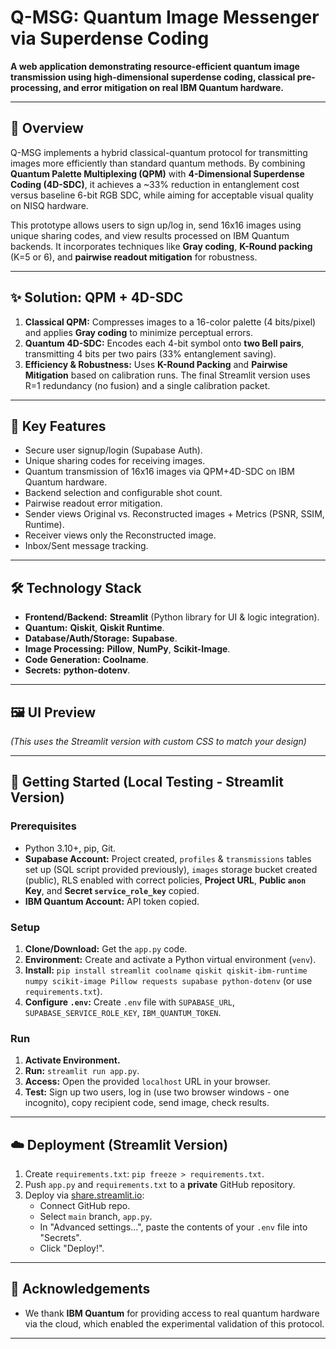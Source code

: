 # Q-MSG: Quantum Image Messenger via Superdense Coding

**A web application demonstrating resource-efficient quantum image transmission using high-dimensional superdense coding, classical pre-processing, and error mitigation on real IBM Quantum hardware.**

---

## 📜 Overview

Q-MSG implements a hybrid classical-quantum protocol for transmitting images more efficiently than standard quantum methods. By combining **Quantum Palette Multiplexing (QPM)** with **4-Dimensional Superdense Coding (4D-SDC)**, it achieves a ~33% reduction in entanglement cost versus baseline 6-bit RGB SDC, while aiming for acceptable visual quality on NISQ hardware.

This prototype allows users to sign up/log in, send 16x16 images using unique sharing codes, and view results processed on IBM Quantum backends. It incorporates techniques like **Gray coding**, **K-Round packing** (K=5 or 6), and **pairwise readout mitigation** for robustness.

---

## ✨ Solution: QPM + 4D-SDC

1.  **Classical QPM:** Compresses images to a 16-color palette (4 bits/pixel) and applies **Gray coding** to minimize perceptual errors.
2.  **Quantum 4D-SDC:** Encodes each 4-bit symbol onto **two Bell pairs**, transmitting 4 bits per two pairs (33% entanglement saving).
3.  **Efficiency & Robustness:** Uses **K-Round Packing** and **Pairwise Mitigation** based on calibration runs. The final Streamlit version uses R=1 redundancy (no fusion) and a single calibration packet.

---

## 🚀 Key Features

* Secure user signup/login (Supabase Auth).
* Unique sharing codes for receiving images.
* Quantum transmission of 16x16 images via QPM+4D-SDC on IBM Quantum hardware.
* Backend selection and configurable shot count.
* Pairwise readout error mitigation.
* Sender views Original vs. Reconstructed images + Metrics (PSNR, SSIM, Runtime).
* Receiver views only the Reconstructed image.
* Inbox/Sent message tracking.

---

## 🛠️ Technology Stack

* **Frontend/Backend:** **Streamlit** (Python library for UI & logic integration).
* **Quantum:** **Qiskit**, **Qiskit Runtime**.
* **Database/Auth/Storage:** **Supabase**.
* **Image Processing:** **Pillow**, **NumPy**, **Scikit-Image**.
* **Code Generation:** **Coolname**.
* **Secrets:** **python-dotenv**.

---

## 🖼️ UI Preview

*(This uses the Streamlit version with custom CSS to match your design)*



---

## 🔧 Getting Started (Local Testing - Streamlit Version)

### Prerequisites

* Python 3.10+, pip, Git.
* **Supabase Account:** Project created, `profiles` & `transmissions` tables set up (SQL script provided previously), `images` storage bucket created (public), RLS enabled with correct policies, **Project URL**, **Public `anon` Key**, and **Secret `service_role_key`** copied.
* **IBM Quantum Account:** API token copied.

### Setup

1.  **Clone/Download:** Get the `app.py` code.
2.  **Environment:** Create and activate a Python virtual environment (`venv`).
3.  **Install:** `pip install streamlit coolname qiskit qiskit-ibm-runtime numpy scikit-image Pillow requests supabase python-dotenv` (or use `requirements.txt`).
4.  **Configure `.env`:** Create `.env` file with `SUPABASE_URL`, `SUPABASE_SERVICE_ROLE_KEY`, `IBM_QUANTUM_TOKEN`.

### Run

1.  **Activate Environment.**
2.  **Run:** `streamlit run app.py`.
3.  **Access:** Open the provided `localhost` URL in your browser.
4.  **Test:** Sign up two users, log in (use two browser windows - one incognito), copy recipient code, send image, check results.

---

## ☁️ Deployment (Streamlit Version)

1.  Create `requirements.txt`: `pip freeze > requirements.txt`.
2.  Push `app.py` and `requirements.txt` to a **private** GitHub repository.
3.  Deploy via [share.streamlit.io](https://share.streamlit.io):
    * Connect GitHub repo.
    * Select `main` branch, `app.py`.
    * In "Advanced settings...", paste the contents of your `.env` file into "Secrets".
    * Click "Deploy!".

---

## 🙏 Acknowledgements

* We thank **IBM Quantum** for providing access to real quantum hardware via the cloud, which enabled the experimental validation of this protocol.

---
